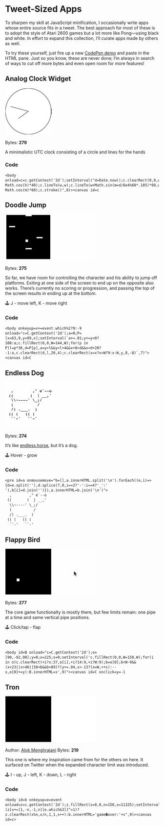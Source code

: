 # Tweet-Sized Apps

To sharpen my skill at JavaScript minification, I occasionally write apps whose entire source fits in a tweet. The best approach for most of these is to adopt the style of Atari 2600 games but a lot more like Pong—using black and white. In effort to expand this collection, I’ll curate apps made by others as well.

To try these yourself, just fire up a new [CodePen demo](https://codepen.io/pen) and paste in the HTML pane. Just so you know, these are never done; I’m always in search of ways to cut off more bytes and even open room for more features!

## Analog Clock Widget
![Preview of clock widget](clock.gif)

Bytes: **279**

A minimalistic UTC clock consisting of a circle and lines for the hands

### Code
```
<body onload=c=c.getContext('2d');setInterval("d=Date.now();c.clearRect(0,0,w=150,w);c.beginPath();c.arc(w/=2,w,w,0,6.3);c.moveTo(w+Math.sin(h=d/36e5%24*.524)*40,w-Math.cos(h)*40);c.lineTo(w,w);c.lineTo(w+Math.sin(m=d/6e4%60*.105)*60,w-Math.cos(m)*60);c.stroke()",8)><canvas id=c
```

## Doodle Jump
![Preview of Doodle Jump](doodlejump.gif)

Bytes: **275**

So far, we have room for controlling the character and his ability to jump off platforms. Exiting at one side of the screen to end up on the opposite also works. There’s currently no scoring or progression, and passing the top of the screen results in ending up at the bottom.

🕹 J - move left, K -  move right

### Code
```
<body onkeyup=x+=event.which%2?9:-9 onload="c=C.getContext('2d');a=0;P=[x=63,9,y=99,x];setInterval(`a+=.01;y+=y<0?108:a;c.fillRect(0,0,W=144,W);for(p in P)l=p*36,d=P[p],a=y>l&&y<l+4&&x+8>d&&x<d+20?-1:a,c.clearRect(d,l,20,4);c.clearRect(x=x?x>W?9:x:W,y,8,-8)`,7)"><canvas id=C
```

## Endless Dog
![Preview of endless dog](endlessdog.gif)

Bytes: **274**

It’s like [endless.horse](http://endless.horse), but it’s a dog.

🕹 Hover - grow

### Code
```
<pre id=a onmousemove="b=[],a.innerHTML.split('\n').forEach((e,i)=>{d=e.split(''),d.splice(7,0,i==2?'-':i==4?'_':' '),b[i]=d.join('')}),a.innerHTML=b.join('\n')">
  ,        ," e`--o
 ((       (  | __,'
  \\~----' \_;/
  (          /
  /) .___.  )
 (( (   (( (
  ``-'   ``-'
```

## Flappy Bird
![Preview of Flappy Bird](flappybird.gif)

Bytes: **277**

The core game functionalty is mostly there, but few limits remain: one pipe at a time and same vertical pipe positions.

🕹 Click/tap - flap

### Code
```
<body id=B onload="c=C.getContext('2d');o=[90,-92,98];y=0;x=225;s=0;setInterval('c.fillRect(0,0,W=150,W);for(i in o)c.clearRect(+i?x:37,o[i],+i?14:9,+i?W:9);b=o[0];b<W-9&&(x<23||x>46||58<b&&b<89)?(y+=.04,x<-13?(x=W,++s):--x,o[0]+=y):B.innerHTML=s',9)"><canvas id=C onclick=y=-1
```

## Tron
![Preview of Tron](tron.gif)

Author: [Alok Menghrajani](https://www.quaxio.com)
Bytes: **219**

This one is where my inspiration came from for the others on here. It surfaced on Twitter when the expanded character limit was introduced.

🕹 I - up, J - left, K - down, L - right

### Code
```
<body id=b onkeyup=e=event onload=z=c.getContext('2d');z.fillRect(s=0,0,n=150,x=11325);setInterval("0<x%n&x<n*n&(z[x+=[1,-n,-1,n][e.which&3]]^=1)?z.clearRect(x%n,x/n,1,1,s++):b.innerHTML='game�over:'+s",9)><canvas id=c>
```